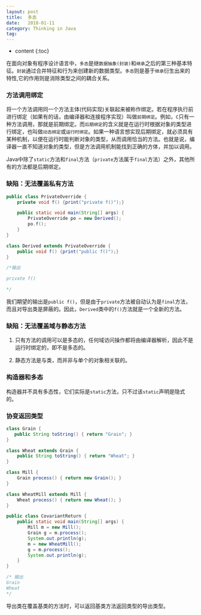 ```yaml
---
layout: post
title:  多态
date:   2018-01-11
category: Thinking in Java
tag: 
---
```


* content
{:toc}


在面向对象有程序设计语言中，`多态`是继`数据抽象(封装)`和`继承`之后的第三种基本特征。`封装`通过合并特征和行为来创建新的数据类型。`多态`则是基于`继承`衍生出来的特性,它的作用则是消除类型之间的耦合关系。

### 方法调用绑定

将一个方法调用同一个方法主体(代码实现)关联起来被称作绑定。若在程序执行前进行绑定（如果有的话，由编译器和连接程序实现）叫做`前期绑定`。例如，`C`只有一种方法调用，那就是前期绑定。而`后期绑定`的含义就是在运行时根据对象的类型进行绑定，也叫做`动态绑定`或`运行时绑定`。如果一种语言想实现后期绑定，就必须具有某种机制，以便在运行时能判断对象的类型，从而调用恰当的方法。也就是说，编译器一直不知道对象的类型，但是方法调用机制能找到正确的方体，并加以调用。

Java中除了`static`方法和`final`方法（`private`方法属于`final`方法）之外，其他所有的方法都是后期绑定。

### 缺陷：无法覆盖私有方法

```java
public class PrivateOverride {
    private void f() {print("private f()");}

    public static void main(String[] args) {
        PrivateOverride po = new Derived();
        po.f();
    }
}

class Derived extends PrivateOverride {
    public void f() {print("public f()");}
}

/*输出

private f()

*/
```
我们期望的输出是`public f()`，但是由于`private`方法被自动认为是`final`方法，而且对导出类是屏蔽的。因此，`Derived`类中的`f()`方法就是一个全新的方法。

### 缺陷：无法覆盖域与静态方法

1. 只有方法的调用可以是多态的，任何域访问操作都将由编译器解析，因此不是运行时绑定的，即不是多态的。

2. 静态方法是与类，而并非与单个的对象相关联的。

### 构造器和多态

构造器并不具有多态性，它们实际是`static`方法，只不过该`static`声明是隐式的。

### 协变返回类型
```java
class Grain {
   public String toString() { return "Grain"; } 
}

class Wheat extends Grain {
    public String toString() { return "Wheat"; }
}

class Mill {
    Grain process() { return new Grain(); }
}

class WheatMill extends Mill {
    Wheat process() { return new Wheat(); }
}

public class CovariantReturn {
    public static void main(String[] args) {
        Mill m = new Mill();
        Grain g = m.process();
        System.out.println(g);
        m = new WheatMill();
        g = m.process();
        System.out.println(g);
    }
}

/* 输出
Grain
Wheat
*/
```
导出类在覆盖基类的方法时，可以返回基类方法返回类型的导出类型。

